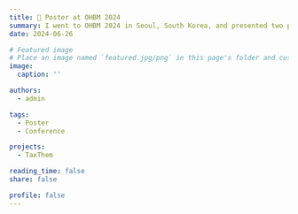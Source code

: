 ```yaml
---
title: 👥 Poster at OHBM 2024
summary: I went to OHBM 2024 in Seoul, South Korea, and presented two posters
date: 2024-06-26

# Featured image
# Place an image named `featured.jpg/png` in this page's folder and customize its options here.
image:
  caption: ''

authors:
  - admin

tags:
  - Poster
  - Conference

projects:
  - TaxThem

reading_time: false
share: false

profile: false
---
```

